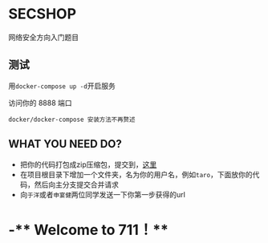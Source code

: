 # SECSHOP

网络安全方向入门题目

## 测试

用`docker-compose up -d`开启服务

访问你的 8888 端口

```
docker/docker-compose 安装方法不再赘述
```


## WHAT YOU NEED DO?
- 把你的代码打包成zip压缩包，提交到，[这里](http://datsec.cn:888/deploy.php)
- 在项目根目录下增加一个文件夹，名为你的用户名，例如`taro`，下面放你的代码，然后向主分支提交合并请求
- 向`于洋`或者`申宴健`两位同学发送一下你第一步获得的url
# -** Welcome to 711！**